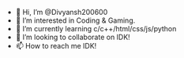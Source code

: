 - 👋 Hi, I’m @Divyansh200600
- 👀 I’m interested in Coding & Gaming.
- 🌱 I’m currently learning c/c++/html/css/js/python
- 💞️ I’m looking to collaborate on IDK!
- 📫 How to reach me IDK!

<!---
Divyansh200600/Divyansh200600 is a ✨ special ✨ repository because its `README.md` (this file) appears on your GitHub profile.
You can click the Preview link to take a look at your changes.
--->
